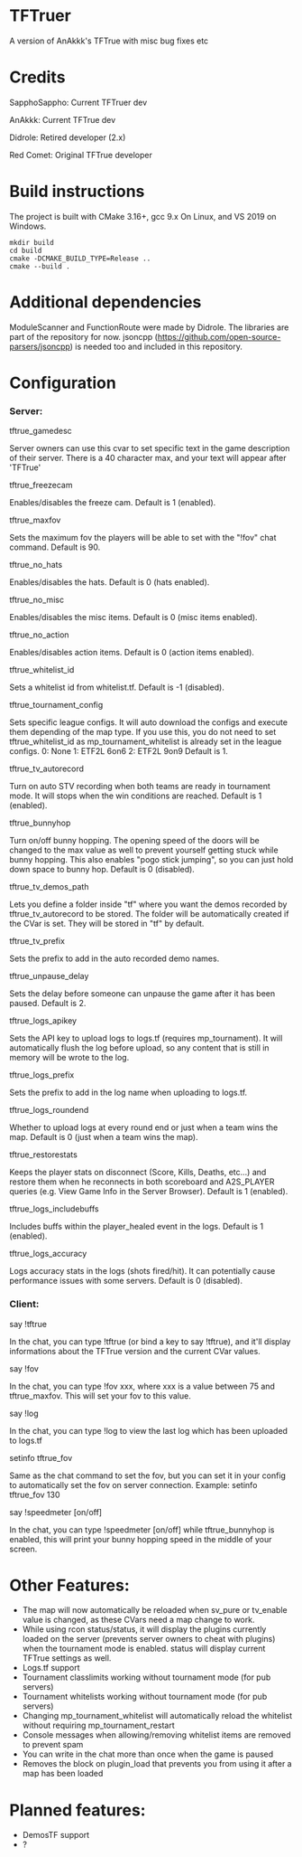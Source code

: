 # TFTruer

A version of AnAkkk's TFTrue with misc bug fixes etc

# Credits

SapphoSappho: Current TFTruer dev

AnAkkk: Current TFTrue dev

Didrole: Retired developer (2.x)

Red Comet: Original TFTrue developer

# Build instructions

The project is built with CMake 3.16+, gcc 9.x On Linux, and VS 2019 on Windows.

```
mkdir build
cd build
cmake -DCMAKE_BUILD_TYPE=Release ..
cmake --build .
```

# Additional dependencies

ModuleScanner and FunctionRoute were made by Didrole. The libraries are part of the repository for now.
jsoncpp (https://github.com/open-source-parsers/jsoncpp) is needed too and included in this repository.

# Configuration

### Server:
tftrue_gamedesc

Server owners can use this cvar to set specific text in the game description of their server.
There is a 40 character max, and your text will appear after 'TFTrue'

tftrue_freezecam

Enables/disables the freeze cam. Default is 1 (enabled).

tftrue_maxfov

Sets the maximum fov the players will be able to set with the "!fov" chat command. Default is 90.

tftrue_no_hats

Enables/disables the hats. Default is 0 (hats enabled).

tftrue_no_misc

Enables/disables the misc items. Default is 0 (misc items enabled).

tftrue_no_action

Enables/disables action items. Default is 0 (action items enabled).

tftrue_whitelist_id

Sets a whitelist id from whitelist.tf. Default is -1 (disabled).

tftrue_tournament_config

Sets specific league configs. It will auto download the configs and execute them depending of the map type.
If you use this, you do not need to set tftrue_whitelist_id as mp_tournament_whitelist is already set in the league configs.
0: None
1: ETF2L 6on6
2: ETF2L 9on9
Default is 1.

tftrue_tv_autorecord

Turn on auto STV recording when both teams are ready in tournament mode. It will stops when the win conditions are reached. Default is 1 (enabled).

tftrue_bunnyhop

Turn on/off bunny hopping. The opening speed of the doors will be changed to the max value as well to prevent yourself getting stuck while bunny hopping.
This also enables "pogo stick jumping", so you can just hold down space to bunny hop.
Default is 0 (disabled).

tftrue_tv_demos_path

Lets you define a folder inside "tf" where you want the demos recorded by tftrue_tv_autorecord to be stored. The folder will be automatically created if the CVar is set.
They will be stored in "tf" by default.

tftrue_tv_prefix

Sets the prefix to add in the auto recorded demo names.

tftrue_unpause_delay

Sets the delay before someone can unpause the game after it has been paused. Default is 2.

tftrue_logs_apikey

Sets the API key to upload logs to logs.tf (requires mp_tournament). It will automatically flush the log before upload, so any content that is still in memory will be wrote to the log.

tftrue_logs_prefix

Sets the prefix to add in the log name when uploading to logs.tf.

tftrue_logs_roundend

Whether to upload logs at every round end or just when a team wins the map. Default is 0 (just when a team wins the map).

tftrue_restorestats

Keeps the player stats on disconnect (Score, Kills, Deaths, etc...) and restore them when he reconnects in both scoreboard and A2S_PLAYER queries (e.g. View Game Info in the Server Browser).
Default is 1 (enabled).

tftrue_logs_includebuffs

Includes buffs within the player_healed event in the logs.
Default is 1 (enabled).

tftrue_logs_accuracy

Logs accuracy stats in the logs (shots fired/hit). It can potentially cause performance issues with some servers.
Default is 0 (disabled).

### Client:

say !tftrue

In the chat, you can type !tftrue (or bind a key to say !tftrue), and it'll display informations about the
TFTrue version and the current CVar values.

say !fov

In the chat, you can type !fov xxx, where xxx is a value between 75 and tftrue_maxfov. This will set your fov to this value.

say !log

In the chat, you can type !log to view the last log which has been uploaded to logs.tf

setinfo tftrue_fov

Same as the chat command to set the fov, but you can set it in your config to automatically set the fov on server connection.
Example: setinfo tftrue_fov 130

say !speedmeter [on/off]

In the chat, you can type !speedmeter [on/off] while tftrue_bunnyhop is enabled, this will print your bunny hopping speed in the middle of your screen.

# Other Features:

- The map will now automatically be reloaded when sv_pure or tv_enable value is changed, as these CVars need a map change to work.
- While using rcon status/status, it will display the plugins currently loaded on the server (prevents server owners to cheat with plugins) when the tournament mode is enabled. status will display current TFTrue settings as well.
- Logs.tf support
- Tournament classlimits working without tournament mode (for pub servers)
- Tournament whitelists working without tournament mode (for pub servers)
- Changing mp_tournament_whitelist will automatically reload the whitelist without requiring mp_tournament_restart
- Console messages when allowing/removing whitelist items are removed to prevent spam
- You can write in the chat more than once when the game is paused
- Removes the block on plugin_load that prevents you from using it after a map has been loaded


# Planned features:

- DemosTF support
- ?